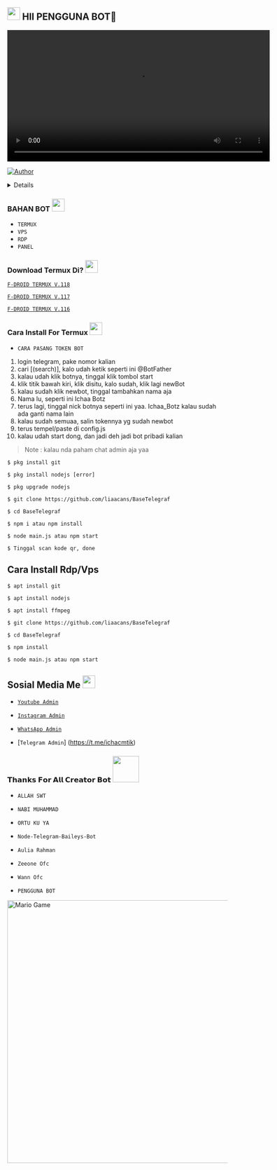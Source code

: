 ## <img src="https://github.com/TheDudeThatCode/TheDudeThatCode/blob/master/Assets/Hi.gif" width="29px"> HII PENGGUNA BOT👋

<p align="center">

<video src="https://a.top4top.io/m_33249towx0.mp4" alt="Hi Ka" width="600">


</p>

<p align="center">

<a href="https://github.com/liaacans"><img title="Author" src="https://img.shields.io/badge/AUTHOR-AULIA RAHMAN-green.svg?style=for-the-badge&logo=github"></a>

</p>

<details>

 

</details>

### BAHAN BOT <img src="https://github.com/TheDudeThatCode/TheDudeThatCode/blob/master/Assets/powerup.gif" width="29px">

* `TERMUX`
* `VPS`
* `RDP`
* `PANEL`

### Download Termux Di? <img src="https://github.com/TheDudeThatCode/TheDudeThatCode/blob/master/Assets/powerup.gif" width="29px">

[`F-DROID TERMUX V.118`](https://f-droid.org/repo/com.termux_118.apk)

[`F-DROID TERMUX V.117`](https://f-droid.org/repo/com.termux_117.apk)

[`F-DROID TERMUX V.116`](https://f-droid.org/repo/com.termux_116.apk)


### Cara Install For Termux  <img src="https://github.com/TheDudeThatCode/TheDudeThatCode/blob/master/Assets/hmm.gif" width="29px">

* `CARA PASANG TOKEN BOT`
1. login telegram, pake nomor kalian
2. cari [(search)], kalo udah ketik seperti ini @BotFather
3. kalau udah klik botnya, tinggal klik tombol start
4. klik titik bawah kiri, klik disitu, kalo sudah, klik lagi newBot
5. kalau sudah klik newbot, tinggal tambahkan nama aja
6. Nama lu, seperti ini Ichaa Botz
7. terus lagi, tinggal nick botnya seperti ini yaa. Ichaa_Botz kalau sudah ada ganti nama lain
8. kalau sudah semuaa, salin tokennya yg sudah newbot
9. terus tempel/paste di config.js
10. kalau udah start dong, dan jadi deh jadi bot pribadi kalian

> Note : kalau nda paham chat admin aja yaa

```
$ pkg install git

$ pkg install nodejs [error]

$ pkg upgrade nodejs

$ git clone https://github.com/liaacans/BaseTelegraf

$ cd BaseTelegraf

$ npm i atau npm install

$ node main.js atau npm start

$ Tinggal scan kode qr, done

```

## Cara Install Rdp/Vps

```
$ apt install git

$ apt install nodejs

$ apt install ffmpeg

$ git clone https://github.com/liaacans/BaseTelegraf

$ cd BaseTelegraf

$ npm install

$ node main.js atau npm start
```

## Sosial Media Me <img src="https://github.com/TheDudeThatCode/TheDudeThatCode/blob/master/Assets/powerup.gif" width="29px">

* [`Youtube Admin`](https://youtube.com/@aulirhmanproduction)

* [`Instagram Admin`](https://instagram.com/auliarhman_official)

* [`WhatsApp Admin`](https://wa.me/62856541270715)

* [`Telegram Admin`]
(https://t.me/ichacmtik)

### 𝗧𝗵𝗮𝗻𝗸𝘀 𝗙𝗼𝗿 𝗔𝗹𝗹 𝗖𝗿𝗲𝗮𝘁𝗼𝗿 𝗕𝗼𝘁 <img src="https://github.com/TheDudeThatCode/TheDudeThatCode/blob/master/Assets/Handshake.gif" width="60px">


* `ALLAH SWT`

* `NABI MUHAMMAD`

* `ORTU KU YA`

* `Node-Telegram-Baileys-Bot`

* `Aulia Rahman`

* `Zeeone Ofc`

* `Wann Ofc`

* `PENGGUNA BOT`


<img src="https://github.com/TheDudeThatCode/TheDudeThatCode/blob/master/Assets/Mario_Gameplay.gif" alt="Mario Game" width="600" />
